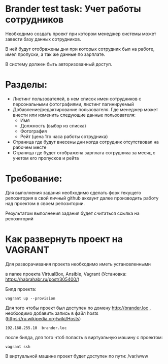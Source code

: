 Brander test task: Учет работы сотрудников
===

Необходимо создать проект при котором менеджер системы может завести базу данных сотрудников.
 
В ней будут отображены дни при которых сотрудник был на работе, имел пропуски, а так же данные по зарплате.

В систему должен быть авторизованный доступ.
  
Разделы:
===

* Листинг пользователей, в нем список имен сотрудников с персональными фотографиями, листинг пагинируемый
* Добавление/редактирование пользователя. Где менеджер может внести или изменить следующие данные пользователя:
     * Имя
     * Должность (выбор из списка)
     * Фотография
     * Рейт (цена 1го часа работы сотрудника)
* Страница где будут внесены дни когда сотрудник отсутствовал на рабочем месте
* Страница где будет отображена зарплата сотрудника за месяц с учетом его пропусков и рейта     
 

Требование:
===
 Для выполнения задания необходимо сделать форк текущего репозитория в свой личный github аккаунт далее производить работу над проектом в своем репозитории.
 
 Результатом выполнения задания будет считаться ссылка на репозиторий
 
Как развернуть проект на VAGRANT
===

Для разворачивания проекта необходимо иметь установленными 

в папке проекта VirtualBox, Ansible, Vagrant (Установка: https://habrahabr.ru/post/305400/)

Билд проекта:

```
vagrant up --provision
```
 
Для того чтобы проект был доступен по домену http://brander.loc , необходимо добавить запись в файл hosts (https://ru.wikipedia.org/wiki/Hosts)

```
192.168.255.10  brander.loc
```
 
после билда, для того чтоб попасть в виртуальную машину с проектом:

````
vagrant ssh
````

В виртуальной машине проект будет доступен по пути: /var/www
